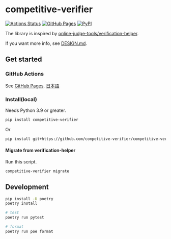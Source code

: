 # competitive-verifier

[![Actions Status](https://github.com/competitive-verifier/competitive-verifier/workflows/verify/badge.svg)](https://github.com/competitive-verifier/competitive-verifier/actions) [![GitHub Pages](https://img.shields.io/static/v1?label=GitHub+Pages&message=+&color=brightgreen&logo=github)](https://competitive-verifier.github.io/competitive-verifier)
[![PyPI](https://img.shields.io/pypi/v/competitive-verifier)](https://pypi.org/project/competitive-verifier/)

The library is inspired by [online-judge-tools/verification-helper](https://github.com/online-judge-tools/verification-helper).

If you want more info, see [DESIGN.md](DESIGN.md).

## Get started

### GitHub Actions

See [GitHub Pages](https://competitive-verifier.github.io/competitive-verifier/installer.html).
[日本語](https://competitive-verifier.github.io/competitive-verifier/installer.ja.html)

### Install(local)

Needs Python 3.9 or greater.

```sh
pip install competitive-verifier
```

Or

```sh
pip install git+https://github.com/competitive-verifier/competitive-verifier.git@latest
```

#### Migrate from verification-helper

Run this script.

```sh
competitive-verifier migrate
```

## Development

```sh
pip install -U poetry
poetry install

# test
poetry run pytest

# format
poetry run poe format
```